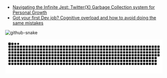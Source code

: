 <!--
**Bard89/Bard89** is a ✨ _special_ ✨ repository because its `README.md` (this file) appears on your GitHub profile.

#### :books: Recent Blog Posts
<!-- BLOGPOSTS:START -->
 -  [Navigating the Infinite Jest: Twitter&lpar;X&rpar; Garbage Collection system for Personal Growth](https://cowberry.hashnode.dev/navigating-the-infinite-jest-twitterx-garbage-collection-system-for-personal-growth)
 -  [Got your first Dev job? Cognitive overload and how to avoid doing the same mistakes](https://cowberry.hashnode.dev/got-your-first-dev-job-cognitive-overload-and-how-to-avoid-doing-the-same-mistakes)<!-- BLOGPOSTS:END -->

<picture>
  <source media="(prefers-color-scheme: dark)" srcset="https://github.com/Bard89/talk-to-me/blob/output/github-contribution-grid-snake-dark.svg" />
  <source media="(prefers-color-scheme: light)" srcset="https://github.com/Bard89/talk-to-me/blob/output/github-contribution-grid-snake.svg" />
  <img alt="github-snake" src="github-snake.svg" />
</picture>

![Snake animation](https://github.com/Bard89/talk-to-me/blob/output/github-contribution-grid-snake.svg)

